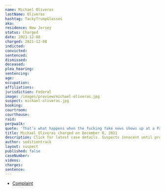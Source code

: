 ```yaml
---
name: Michael Oliveras
lastName: Oliveras
hashtag: TackyTrumpGlasses
aka:
residence: New Jersey
status: Charged
date: 2021-12-08
charged: 2021-12-08
indicted:
convicted:
sentenced:
dismissed:
deceased:
plea_hearing:
sentencing:
age:
occupation:
affiliations:
jurisdiction: Federal
image: /images/preview/michael-oliveras.jpg
suspect: michael-oliveras.jpg
booking:
courtroom:
courthouse:
raid:
perpwalk:
quote: 'That’s what happens when the fucking fake news shows up at a Patriot rally'
title: Michael Oliveras charged on December 8, 2021
description: Click for latest case details. Suspects innocent until proven guilty.
author: seditiontrack
layout: suspect
published: false
caseNumber:
videos:
charges:
sentence:
---
```


- [Complaint](https://extremism.gwu.edu/sites/g/files/zaxdzs2191/f/Michael%20Oliveras%20Criminal%20Complaint.pdf)
